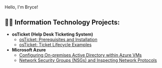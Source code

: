 Hello, I'm Bryce!
<h2>👨‍💻 Information Technology Projects:</h2>

- <b>osTicket (Help Desk Ticketing System)</b>
  - [osTicket: Prerequisites and Installation](https://github.com/brycehopkinstech/osticket-prereqs)
  - [osTicket: Ticket Lifecycle Examples](https://github.com/brycehopkinstech/osticket-ticketcycle)
- <b>Microsoft Azure</b>
  - [Configuring On-premises Active Directory within Azure VMs](https://github.com/brycehopkinstech/configure-ad)
  - [Network Security Groups (NSGs) and Inspecting Network Protocols](https://github.com/brycehopkinstech/azure-network-protocols)
